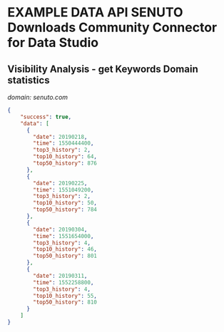 # EXAMPLE DATA API SENUTO Downloads Community Connector for Data Studio

## Visibility Analysis - get Keywords Domain statistics

*domain: senuto.com*  

```json
{
    "success": true,
    "data": [
      {
        "date": 20190218,
        "time": 1550444400,
        "top3_history": 2,
        "top10_history": 64,
        "top50_history": 876
      },
      {
        "date": 20190225,
        "time": 1551049200,
        "top3_history": 2,
        "top10_history": 50,
        "top50_history": 784
      },
      {
        "date": 20190304,
        "time": 1551654000,
        "top3_history": 4,
        "top10_history": 46,
        "top50_history": 801
      },
      {
        "date": 20190311,
        "time": 1552258800,
        "top3_history": 4,
        "top10_history": 55,
        "top50_history": 810
      }
    ]
}

```

